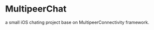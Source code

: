 MultipeerChat
=============    
a small iOS chating project base on MultipeerConnectivity framework.
